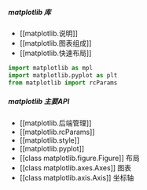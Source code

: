 ##### matplotlib 库
- [[matplotlib.说明]]
- [[matplotlib.图表组成]]
- [[matplotlib.快速布局]]
```python
import matplotlib as mpl
import matplotlib.pyplot as plt
from matplotlib import rcParams
```
##### matplotlib 主要API
- [[matplotlib.后端管理]]
- [[matplotlib.rcParams]]
- [[matplotlib.style]]
- [[matplotlib.pyplot]]
- [[class matplotlib.figure.Figure]] 布局
- [[class matplotlib.axes.Axes]] 图表
- [[class matplotlib.axis.Axis]] 坐标轴
